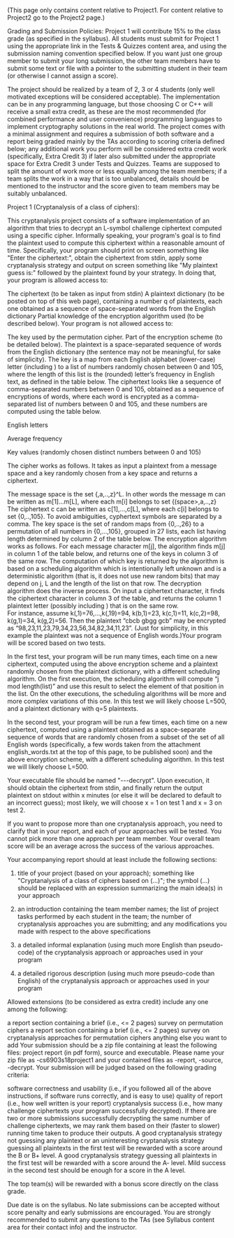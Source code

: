 (This page only contains content relative to Project1. For content relative to Project2 go to the Project2 page.) 

Grading and Submission Policies: Project 1 will contribute 15% to the class grade (as specified in the syllabus). All students must submit for Project 1 using the appropriate link in the Tests & Quizzes content area, and using the submission naming convention specified below. If you want just one group member to submit your long submission, the other team members have to submit some text or file with a pointer to the submitting student in their team (or otherwise I cannot assign a score).

The project should be realized by a team of 2, 3 or 4 students (only well motivated exceptions will be considered acceptable). The implementation can be in any programming language, but those choosing C or C++ will receive a small extra credit, as these are the most recommended (for combined performance and user convenience) programming languages to implement cryptography solutions in the real world. The project comes with a minimal assignment and requires a submission of both software and a report being graded mainly by the TAs according to scoring criteria defined below; any additional work you perform will be considered extra credit work (specifically, Extra Credit 3) if later also submitted under the appropriate space for Extra Credit 3 under Tests and Quizzes. Teams are supposed to split the amount of work more or less equally among the team members; if a team splits the work in a way that is too unbalanced, details should be mentioned to the instructor and the score given to team members may be suitably unbalanced.

Project 1 (Cryptanalysis of a class of ciphers):

This cryptanalysis project consists of a software implementation of an algorithm that tries to decrypt an L-symbol challenge ciphertext computed using a specific cipher. Informally speaking, your program's goal is to find the plaintext used to compute this ciphertext within a reasonable amount of time. Specifically, your program should print on screen something like "Enter the ciphertext:", obtain the ciphertext from stdin, apply some cryptanalysis strategy and output on screen something like "My plaintext guess is:" followed by the plaintext found by your strategy. In doing that, your program is allowed access to:

The ciphertext (to be taken as input from stdin)
A plaintext dictionary (to be posted on top of this web page), containing a number q of plaintexts, each one obtained as a sequence of space-separated words from the English dictionary
Partial knowledge of the encryption algorithm used (to be described below).
Your program is not allowed access to:

The key used by the permutation cipher.
Part of the encryption scheme (to be detailed below).
The plaintext is a space-separated sequence of words from the English dictionary (the sentence may not be meaningful, for sake of simplicity). The key is a map from each English alphabet (lower-case) letter (including <space>) to a list of numbers randomly chosen between 0 and 105, where the length of this list is the (rounded) letter’s frequency in English text, as defined in the table below. The ciphertext looks like a sequence of comma-separated numbers between 0 and 105, obtained as a sequence of encryptions of words, where each word is encrypted as a comma-separated list of numbers between 0 and 105, and these numbers are computed using the table below.

 

English letters

Average frequency

Key values (randomly chosen distinct numbers between 0 and 105)


 
The cipher works as follows. It takes as input a plaintext from a message space and a key randomly chosen from a key space and returns a ciphertext.

The message space is the set {<space>,a,..,z}^L. In other words the message m can be written as m[1]...m[L], where each m[i] belongs to set {(space>,a,..,z}
The ciphertext c can be written as c[1],...,c[L], where each c[i] belongs to set {0,..,105}. To avoid ambiguities, cyphertext symbols are separated by a comma.
The key space is the set of random maps from {0,..,26} to a permutation of all numbers in {0,…,105}, grouped in 27 lists, each list having length determined by column 2 of the table below.
The encryption algorithm works as follows. For each message character m[j], the algorithm finds m[j] in column 1 of the table below, and returns one of the keys in column 3 of the same row. The computation of which key is returned by the algorithm is based on a scheduling algorithm which is intentionally left unknown and is a deterministic algorithm (that is, it does not use new random bits) that may depend on j, L and the length of the list on that row.
The decryption algorithm does the inverse process. On input a ciphertext character, it finds the ciphertext character in column 3 of the table, and returns the column 1 plaintext letter (possibly including <space>) that is on the same row.  
For instance, assume k(<space>,1)=76,...,k(<space>,19)=94, k(b,1)=23, k(c,1)=11, k(c,2)=98, k(g,1)=34, k(g,2)=56. Then the plaintext “cbcb gbgg gcb” may be encrypted as “98,23,11,23,79,34,23,56,34,82,34,11,23”. (Just for simplicity, in this example the plaintext was not a sequence of English words.)Your program will be scored based on two tests.

In the first test, your program will be run many times, each time on a new ciphertext, computed using the above encryption scheme and a plaintext randomly chosen from the plaintext dictionary, with a different scheduling algorithm. On the first execution, the scheduling algorithm will compute “j mod length(list)” and use this result to select the element of that position in the list. On the other executions, the scheduling algorithms will be more and more complex variations of this one. In this test we will likely choose L=500, and a plaintext dictionary with q=5 plaintexts.

In the second test, your program will be run a few times, each time on a new ciphertext, computed using a plaintext obtained as a space-separate sequence of words that are randomly chosen from a subset of the set of all English words (specifically, a few words taken from the attachment english_words.txt at the top of this page, to be published soon) and the above encryption scheme, with a different scheduling algorithm. In this test we will likely choose L=500.

Your executable file should be named "<last name1>-<last name2>-<last name3>-decrypt". Upon execution, it should obtain the ciphertext from stdin, and finally return the output plaintext on stdout within x minutes (or else it will be declared to default to an incorrect guess); most likely, we will choose x = 1 on test 1 and x = 3 on test 2.

If you want to propose more than one cryptanalysis approach, you need to clarify that in your report, and each of your approaches will be tested. You cannot pick more than one approach per team member. Your overall team score will be an average across the success of the various approaches.

Your accompanying report should at least include the following sections:

 1. title of your project (based on your approach); something like "Cryptanalysis of a class of ciphers based on (...)"; the symbol (...) should be replaced with an expression summarizing the main idea(s) in your approach

 2. an introduction containing the team member names; the list of project tasks performed by each student in the team; the number of cryptanalysis approaches you are submitting; and any modifications you made with respect to the above specifications

 3. a detailed informal explanation (using much more English than pseudo-code) of the cryptanalysis approach or approaches used in your program

 4. a detailed rigorous description (using much more pseudo-code than English) of the cryptanalysis approach or approaches used in your program

Allowed extensions (to be considered as extra credit) include any one among the following:

a report section containing a brief (i.e., <= 2 pages) survey on permutation ciphers
a report section containing a brief (i.e., <= 2 pages) survey on cryptanalysis approaches for permutation ciphers
anything else you want to add
Your submission should be a zip file containing at least the following files: project report (in pdf form), source and executable. Please name your zip file as <last-name1><last-name2><last-name3>-cs6903s18project1 and your contained files as <last-name1><last-name2><last-name3>-report, <last-name1><last-name2><last-name3>-source, <last-name1><last-name2><last-name3>-decrypt. Your submission will be judged based on the following grading criteria:

software correctness and usability (i.e., if you followed all of the above instructions, if software runs correctly, and is easy to use)
quality of report (i.e., how well written is your report)
cryptanalysis success (i.e., how many challenge ciphertexts your program successfully decrypted). If there are two or more submissions successfully decrypting the same number of challenge ciphertexts, we may rank them based on their (faster to slower) running time taken to produce their outputs.
A good cryptanalysis strategy not guessing any plaintext or an uninteresting cryptanalysis strategy guessing all plaintexts in the first test will be rewarded with a score around the B or B+ level. A good cryptanalysis strategy guessing all plaintexts in the first test will be rewarded with a score around the A- level. Mild success in the second test should be enough for a score in the A level.

The top team(s) will be rewarded with a bonus score directly on the class grade.

Due date is on the syllabus. No late submissions can be accepted without score penalty and early submissions are encouraged. You are strongly recommended to submit any questions to the TAs (see Syllabus content area for their contact info) and the instructor.
